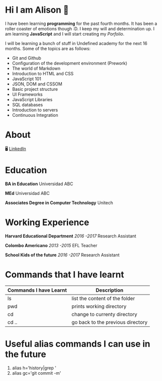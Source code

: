 # Hi I am Alison 🚀


I have been learning **programming** for the past fourth months. It has been a roller coaster of emotions though :D. I keep my will and determination up. I am learning **JavaScript** and I will start creating my *Porfolio*.

I will be learning a bunch of stuff in Undefined academy for the next 16 months. Some of the topics are as follows:

- Git and Github
- Configuration of the development environment (Prework)
- The world of Markdown
- Introduction to HTML and CSS
- JavaScript 101
- JSON, DOM and CSSOM
- Basic project structure
- UI Frameworks
- JavaScript Libraries
- SQL databases
- Introduction to servers
- Continuous Integration

# About
🖥️ [LinkedIn](https://www.linkedin.com/in/alison-acosta/)

# Education
**BA in Education** 
Universidad ABC

**MEd** 
Universidad ABC


**Associates Degree in Computer Technology** 
Unitech

# Working Experience
**Harvard Educational Department**
*2016 -2017*
Research Assistant

**Colombo Americano**
*2013 -2015*
EFL Teacher

**School Kids of the future**
*2016 -2017*
Research Assistant

# Commands that I have learnt

| Commands I have Learnt | Description |
| ---------------------- | ----------- |
| ls|list the content of the folder|
| pwd|prints working directory|
| cd |change to currenty directory|
| cd .. |go back to the previous directory|

# Useful alias commands I can use in the future

1. alias h='history|grep '
2. alias gc='git commit -m'

